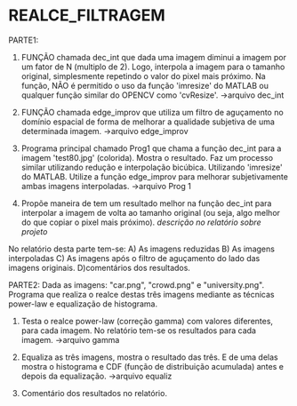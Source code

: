 # REALCE_FILTRAGEM

PARTE1:
1) FUNÇÃO chamada dec_int que dada uma imagem diminui a imagem por um
fator de N (multiplo de 2). Logo, interpola a imagem para o tamanho original,
simplesmente repetindo o valor do pixel mais próximo. Na função, NÃO é permitido 
o uso da função 'imresize' do MATLAB ou qualquer função similar do OPENCV como 
'cvResize'. 
->arquivo dec_int

2) FUNÇÃO chamada edge_improv que utiliza um filtro de aguçamento no domínio
espacial de forma de melhorar a qualidade subjetiva de uma determinada imagem.
->arquivo edge_improv

3) Programa principal chamado Prog1 que chama a função dec_int para a imagem 
'test80.jpg' (colorida). Mostra o resultado. Faz um processo similar utilizando
redução e interpolação bicúbica. Utilizando 'imresize' do MATLAB. Utilize a 
função edge_improv para melhorar subjetivamente ambas imagens interpoladas.
->arquivo Prog 1

4) Propõe maneira de tem um resultado melhor na função dec_int para interpolar a
imagem de volta ao tamanho original (ou seja, algo melhor do que copiar o pixel mais
próximo). *descrição no relatório sobre projeto*

No relatório desta parte tem-se:
A) As imagens reduzidas
B) As imagens interpoladas
C) As imagens após o filtro de aguçamento do lado das imagens originais.
D)comentários dos resultados.

PARTE2:
Dada as imagens: "car.png", "crowd.png" e "university.png". Programa que realiza o
realce destas três imagens mediante as técnicas power-law e equalização de histograma.

1) Testa o realce power-law (correção gamma) com valores diferentes, para cada imagem. 
 No relatório tem-se os resultados para cada imagem.
 ->arquivo gamma

2) Equaliza as três imagens, mostra o resultado das três. E de uma delas mostra o
histograma e CDF (função de distribuição acumulada) antes e depois da equalização.
->arquivo equaliz

3) Comentário dos resultados no relatório.

